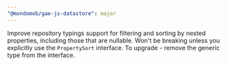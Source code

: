 ```yaml
---
"@mondomob/gae-js-datastore": major
---
```


Improve repository typings support for filtering and sorting by nested properties, including those that are nullable.
Won't be breaking unless you explicitly use the `PropertySort` interface. To upgrade - remove the generic type from the interface.
